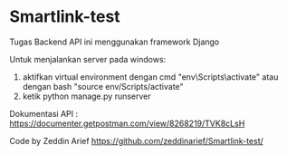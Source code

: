 # Smartlink-test

Tugas Backend API ini menggunakan framework Django

Untuk menjalankan server pada windows:
1. aktifkan virtual environment dengan cmd "env\Scripts\activate" atau dengan bash "source env/Scripts/activate"
2. ketik python manage.py runserver

Dokumentasi API : https://documenter.getpostman.com/view/8268219/TVK8cLsH


Code by Zeddin Arief https://github.com/zeddinarief/Smartlink-test/
